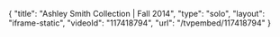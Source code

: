 {
    "title": "Ashley Smith Collection | Fall 2014",
    "type": "solo",
    "layout": "iframe-static",
    "videoId": "117418794",
    "url": "\/tvpembed\/117418794"
}